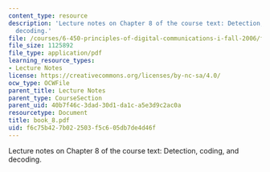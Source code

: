 ```yaml
---
content_type: resource
description: 'Lecture notes on Chapter 8 of the course text: Detection, coding, and
  decoding.'
file: /courses/6-450-principles-of-digital-communications-i-fall-2006/f6c75b427b022503f5c605db7de4d46f_book_8.pdf
file_size: 1125892
file_type: application/pdf
learning_resource_types:
- Lecture Notes
license: https://creativecommons.org/licenses/by-nc-sa/4.0/
ocw_type: OCWFile
parent_title: Lecture Notes
parent_type: CourseSection
parent_uid: 40b7f46c-3dad-30d1-da1c-a5e3d9c2ac0a
resourcetype: Document
title: book_8.pdf
uid: f6c75b42-7b02-2503-f5c6-05db7de4d46f
---
```

Lecture notes on Chapter 8 of the course text: Detection, coding, and decoding.